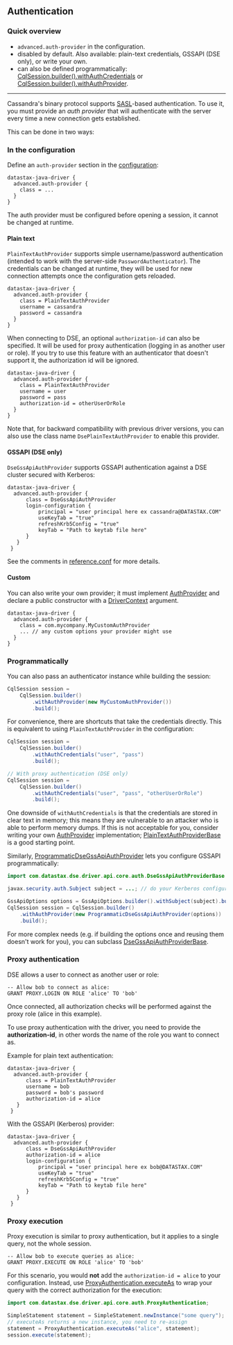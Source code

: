 ## Authentication

### Quick overview

* `advanced.auth-provider` in the configuration.
* disabled by default. Also available: plain-text credentials, GSSAPI (DSE only), or write your own.
* can also be defined programmatically:
  [CqlSession.builder().withAuthCredentials][SessionBuilder.withAuthCredentials] or
  [CqlSession.builder().withAuthProvider][SessionBuilder.withAuthProvider].

-----

Cassandra's binary protocol supports [SASL]-based authentication. To use it, you must provide an
*auth provider* that will authenticate with the server every time a new connection gets established.

This can be done in two ways: 

### In the configuration

Define an `auth-provider` section in the [configuration](../configuration/):

```
datastax-java-driver {
  advanced.auth-provider {
    class = ...
  }
}
```

The auth provider must be configured before opening a session, it cannot be changed at runtime.

#### Plain text

`PlainTextAuthProvider` supports simple username/password authentication (intended to work with the
server-side `PasswordAuthenticator`). The credentials can be changed at runtime, they will be used
for new connection attempts once the configuration gets reloaded.

```
datastax-java-driver {
  advanced.auth-provider {
    class = PlainTextAuthProvider
    username = cassandra
    password = cassandra
  }
}
```

When connecting to DSE, an optional `authorization-id` can also be specified. It will be used for
proxy authentication (logging in as another user or role). If you try to use this feature with an
authenticator that doesn't support it, the authorization id will be ignored.

```
datastax-java-driver {
  advanced.auth-provider {
    class = PlainTextAuthProvider
    username = user
    password = pass
    authorization-id = otherUserOrRole
  }
}
```

Note that, for backward compatibility with previous driver versions, you can also use the class name
`DsePlainTextAuthProvider` to enable this provider.

#### GSSAPI (DSE only)

`DseGssApiAuthProvider` supports GSSAPI authentication against a DSE cluster secured with Kerberos:

```
datastax-java-driver {
  advanced.auth-provider {
      class = DseGssApiAuthProvider
      login-configuration {
          principal = "user principal here ex cassandra@DATASTAX.COM"
          useKeyTab = "true"
          refreshKrb5Config = "true"
          keyTab = "Path to keytab file here"
      }
   }
 }
```

See the comments in [reference.conf] for more details.

#### Custom

You can also write your own provider; it must implement [AuthProvider] and declare a public
constructor with a [DriverContext] argument.

```
datastax-java-driver {
  advanced.auth-provider {
    class = com.mycompany.MyCustomAuthProvider
    ... // any custom options your provider might use
  }
}
```

### Programmatically

You can also pass an authenticator instance while building the session:

```java
CqlSession session =
    CqlSession.builder()
        .withAuthProvider(new MyCustomAuthProvider())
        .build();
```

For convenience, there are shortcuts that take the credentials directly. This is equivalent to
using `PlainTextAuthProvider` in the configuration:

```java
CqlSession session =
    CqlSession.builder()
        .withAuthCredentials("user", "pass")
        .build();

// With proxy authentication (DSE only)
CqlSession session =
    CqlSession.builder()
        .withAuthCredentials("user", "pass", "otherUserOrRole")
        .build();
```

One downside of `withAuthCredentials` is that the credentials are stored in clear text in memory;
this means they are vulnerable to an attacker who is able to perform memory dumps. If this is not
acceptable for you, consider writing your own [AuthProvider] implementation;
[PlainTextAuthProviderBase] is a good starting point.

Similarly, [ProgrammaticDseGssApiAuthProvider] lets you configure GSSAPI programmatically:

```java
import com.datastax.dse.driver.api.core.auth.DseGssApiAuthProviderBase.GssApiOptions;

javax.security.auth.Subject subject = ...; // do your Kerberos configuration here

GssApiOptions options = GssApiOptions.builder().withSubject(subject).build();
CqlSession session = CqlSession.builder()
    .withAuthProvider(new ProgrammaticDseGssApiAuthProvider(options))
    .build();
```

For more complex needs (e.g. if building the options once and reusing them doesn't work for you),
you can subclass [DseGssApiAuthProviderBase].

### Proxy authentication

DSE allows a user to connect as another user or role:

```
-- Allow bob to connect as alice:
GRANT PROXY.LOGIN ON ROLE 'alice' TO 'bob'
```

Once connected, all authorization checks will be performed against the proxy role (alice in this
example).

To use proxy authentication with the driver, you need to provide the **authorization-id**, in other
words the name of the role you want to connect as.

Example for plain text authentication:

```
datastax-java-driver {
  advanced.auth-provider {
      class = PlainTextAuthProvider
      username = bob
      password = bob's password
      authorization-id = alice
   }
 }
```

With the GSSAPI (Kerberos) provider:

```
datastax-java-driver {
  advanced.auth-provider {
      class = DseGssApiAuthProvider
      authorization-id = alice
      login-configuration {
          principal = "user principal here ex bob@DATASTAX.COM"
          useKeyTab = "true"
          refreshKrb5Config = "true"
          keyTab = "Path to keytab file here"
      }
   }
 }
```

### Proxy execution

Proxy execution is similar to proxy authentication, but it applies to a single query, not the whole
session.

```
-- Allow bob to execute queries as alice:
GRANT PROXY.EXECUTE ON ROLE 'alice' TO 'bob'
```

For this scenario, you would **not** add the `authorization-id = alice` to your configuration.
Instead, use [ProxyAuthentication.executeAs] to wrap your query with the correct authorization for
the execution:

```java
import com.datastax.dse.driver.api.core.auth.ProxyAuthentication;

SimpleStatement statement = SimpleStatement.newInstance("some query");
// executeAs returns a new instance, you need to re-assign
statement = ProxyAuthentication.executeAs("alice", statement);
session.execute(statement);
``` 

[SASL]: https://en.wikipedia.org/wiki/Simple_Authentication_and_Security_Layer

[AuthProvider]: https://docs.datastax.com/en/drivers/java/4.4/com/datastax/oss/driver/api/core/auth/AuthProvider.html
[DriverContext]: https://docs.datastax.com/en/drivers/java/4.4/com/datastax/oss/driver/api/core/context/DriverContext.html
[PlainTextAuthProviderBase]: https://docs.datastax.com/en/drivers/java/4.4/com/datastax/oss/driver/api/core/auth/PlainTextAuthProviderBase.html
[DseGssApiAuthProviderBase]: https://docs.datastax.com/en/drivers/java/4.4/com/datastax/dse/driver/api/core/auth/DseGssApiAuthProviderBase.html
[ProgrammaticDseGssApiAuthProvider]: https://docs.datastax.com/en/drivers/java/4.4/com/datastax/dse/driver/api/core/auth/ProgrammaticDseGssApiAuthProvider.html
[ProxyAuthentication.executeAs]: https://docs.datastax.com/en/drivers/java/4.4/com/datastax/dse/driver/api/core/auth/ProxyAuthentication.html#executeAs-java.lang.String-StatementT-
[SessionBuilder.withAuthCredentials]: https://docs.datastax.com/en/drivers/java/4.4/com/datastax/oss/driver/api/core/session/SessionBuilder.html#withAuthCredentials-java.lang.String-java.lang.String-
[SessionBuilder.withAuthProvider]: https://docs.datastax.com/en/drivers/java/4.4/com/datastax/oss/driver/api/core/session/SessionBuilder.html#withAuthProvider-com.datastax.oss.driver.api.core.auth.AuthProvider-
[reference.conf]: ../configuration/reference/